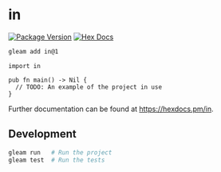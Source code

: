 # in

[![Package Version](https://img.shields.io/hexpm/v/in)](https://hex.pm/packages/in)
[![Hex Docs](https://img.shields.io/badge/hex-docs-ffaff3)](https://hexdocs.pm/in/)

```sh
gleam add in@1
```
```gleam
import in

pub fn main() -> Nil {
  // TODO: An example of the project in use
}
```

Further documentation can be found at <https://hexdocs.pm/in>.

## Development

```sh
gleam run   # Run the project
gleam test  # Run the tests
```
